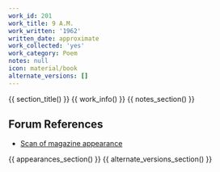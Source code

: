 ```yaml
---
work_id: 201
work_title: 9 A.M.
work_written: '1962'
written_date: approximate
work_collected: 'yes'
work_category: Poem
notes: null
icon: material/book
alternate_versions: []
---
```


{{ section_title() }}
{{ work_info() }}
{{ notes_section() }}
## Forum References
- [Scan of magazine appearance](https://bukowskiforum.com/threads/el-corno-emplumado-the-plumed-horn-no-3-july-1962-3-bukowski-poems-one-uncollected.10774/)

{{ appearances_section() }}
{{ alternate_versions_section() }}